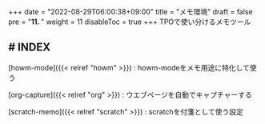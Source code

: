 +++
date = "2022-08-29T06:00:38+09:00"
title = "メモ環境"
draft = false
pre = "<b>11. </b>"
weight = 11
disableToc = true
+++
TPOで使い分けるメモツール

## # INDEX

[howm-mode]({{< relref "howm" >}})
: howm-modeをメモ用途に特化して使う

[org-capture]({{< relref "org" >}})
: ウエブページを自動でキャプチャーする

[scratch-memo]({{< relref "scratch" >}})
: scratchを付箋として使う設定


